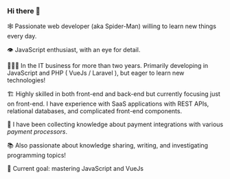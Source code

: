 ### Hi there 👋

<!--
**Chibi97/Chibi97** is a ✨ _special_ ✨ repository because its `README.md` (this file) appears on your GitHub profile.

Here are some ideas to get you started:

- 🔭 I’m currently working on ...
- 🌱 I’m currently learning ...
- 👯 I’m looking to collaborate on ...
- 🤔 I’m looking for help with ...
- 💬 Ask me about ...
- 📫 How to reach me: ...
- 😄 Pronouns: ...
- ⚡ Fun fact: ...
-->

🕸 Passionate web developer (aka Spider-Man) willing to learn new things every day.

👁 JavaScript enthusiast, with an eye for detail.

👩🏼‍💻 In the IT business for more than two years. Primarily developing in JavaScript and PHP ( VueJs / Laravel ), but eager to learn new technologies!



🏗 Highly skilled in both front-end and back-end but currently focusing just on front-end. I have experience with SaaS applications with REST APIs, relational databases, and complicated front-end components.

🏧 I have been collecting knowledge about payment integrations with various *payment processors*.



📚 Also passionate about knowledge sharing, writing, and investigating programming topics!

👑 Current goal: mastering JavaScript and VueJs
